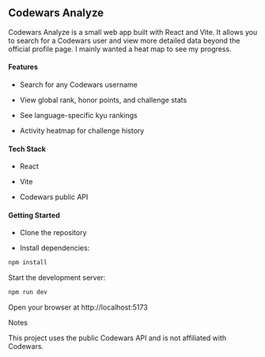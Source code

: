 ## Codewars Analyze

Codewars Analyze is a small web app built with React and Vite. It allows you to search for a Codewars user and view more detailed data beyond the official profile page. I mainly wanted a heat map to see my progress.

#### Features

- Search for any Codewars username

- View global rank, honor points, and challenge stats

- See language-specific kyu rankings

- Activity heatmap for challenge history

#### Tech Stack

- React

- Vite

- Codewars public API

#### Getting Started

- Clone the repository

- Install dependencies:

```bash
npm install
```

Start the development server:

```bash
npm run dev
```

Open your browser at http://localhost:5173

Notes

This project uses the public Codewars API and is not affiliated with Codewars. 

